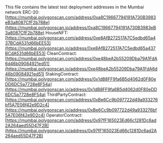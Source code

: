 This file contains the latest test deployment addresses in the Mumbai network
ERC-20: [https://mumbai.polygonscan.com/address/0xa8C19667794191A730B3983eB3a8087CfF2b788e](https://mumbai.polygonscan.io/address/0xa8C19667794191A730B3983eB3a8087CfF2b788e)
HouseNFT: [https://mumbai.polygonscan.com/address/0xe8AfB272517A7C5edbd65a437BCdA531d66bEE53](https://mumbai.polygonscan.io/address/0xe8AfB272517A7C5edbd65a437BCdA531d66bEE53)
CleanContract: [https://mumbai.polygonscan.com/address/0xe48beA2b55209Dba79A1FdA6d46b09084921ed51](https://mumbai.polygonscan.io/address/0xe48beA2b55209Dba79A1FdA6d46b09084921ed51)
StakingContract: [https://mumbai.polygonscan.com/address/0x1dB8FF9fa6B5d4062d0F80eDD6DC5a7728e8F54a](https://mumbai.polygonscan.io/address/0x1dB8FF9fa6B5d4062d0F80eDD6DC5a7728e8F54a)
ThirdPartyContract: [https://mumbai.polygonscan.com/address/0xBe6Cc9b097722d49a933276bf5A7E06f42e9D2c4](https://mumbai.polygonscan.io/address/0xBe6Cc9b097722d49a933276bf5A7E06f42e9D2c4)
OperatorContract: [https://mumbai.polygonscan.com/address/0x97fF165023Ed66c1281Dc6ad2A264aed55D47F2B](https://mumbai.polygonscan.io/address/0x97fF165023Ed66c1281Dc6ad2A264aed55D47F2B)